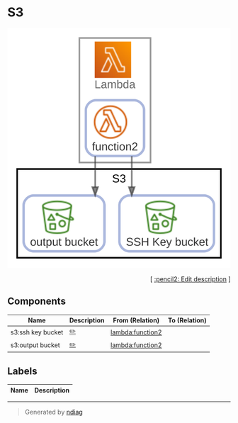 # S3

![view](node-s3.svg)



<p align="right">
  [ <a href="../input/ndiag.descriptions/_node-s3.md">:pencil2: Edit description</a> ]
<p>

## Components

| Name | Description | From (Relation) | To (Relation) |
| --- | --- | --- | --- |
| s3:ssh key bucket |  <a href="../input/ndiag.descriptions/_component-s3_ssh_key_bucket.md">:pencil2:</a> | [lambda:function2](node-lambda.md) |  |
| s3:output bucket |  <a href="../input/ndiag.descriptions/_component-s3_output_bucket.md">:pencil2:</a> | [lambda:function2](node-lambda.md) |  |

## Labels

| Name | Description |
| --- | --- |

---

> Generated by [ndiag](https://github.com/k1LoW/ndiag)
